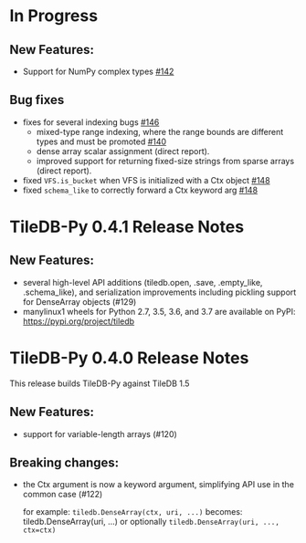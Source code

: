 # In Progress

## New Features:

* Support for NumPy complex types [#142](https://github.com/TileDB-Inc/TileDB-Py/pull/142)

## Bug fixes
* fixes for several indexing bugs [#146](https://github.com/TileDB-Inc/TileDB-Py/pull/146)
  - mixed-type range indexing, where the range bounds are different types and must be promoted
    [#140](https://github.com/TileDB-Inc/TileDB-Py/issues/140)
  - dense array scalar assignment (direct report).
  - improved support for returning fixed-size strings from sparse arrays (direct report).
* fixed `VFS.is_bucket` when VFS is initialized with a Ctx object [#148](https://github.com/TileDB-Inc/TileDB-Py/pull/148)
* fixed `schema_like` to correctly forward a Ctx keyword arg [#148](https://github.com/TileDB-Inc/TileDB-Py/pull/148)


# TileDB-Py 0.4.1 Release Notes

## New Features:

* several high-level API additions (tiledb.open, .save, .empty_like, .schema_like), and serialization improvements including pickling support for DenseArray objects (#129)
* manylinux1 wheels for Python 2.7, 3.5, 3.6, and 3.7 are available on PyPI: https://pypi.org/project/tiledb

# TileDB-Py 0.4.0 Release Notes

This release builds TileDB-Py against TileDB 1.5

## New Features:

* support for variable-length arrays (#120)

## Breaking changes:

* the Ctx argument is now a keyword argument, simplifying API use in the common case (#122)

  for example: `tiledb.DenseArray(ctx, uri, ...)` becomes: tiledb.DenseArray(uri, ...)
  or optionally `tiledb.DenseArray(uri, ..., ctx=ctx)`
